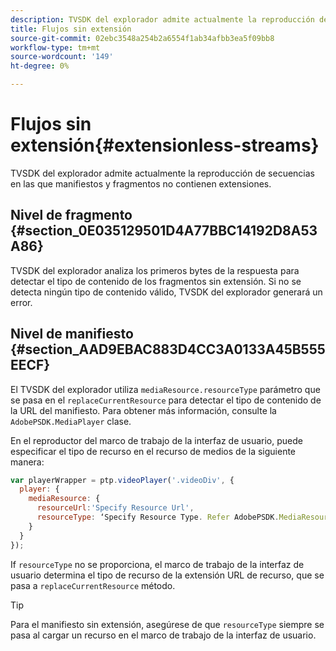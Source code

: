 ```yaml
---
description: TVSDK del explorador admite actualmente la reproducción de secuencias en las que manifiestos y fragmentos no contienen extensiones.
title: Flujos sin extensión
source-git-commit: 02ebc3548a254b2a6554f1ab34afbb3ea5f09bb8
workflow-type: tm+mt
source-wordcount: '149'
ht-degree: 0%

---
```


# Flujos sin extensión{#extensionless-streams}

TVSDK del explorador admite actualmente la reproducción de secuencias en las que manifiestos y fragmentos no contienen extensiones.

## Nivel de fragmento {#section_0E035129501D4A77BBC14192D8A53A86}

TVSDK del explorador analiza los primeros bytes de la respuesta para detectar el tipo de contenido de los fragmentos sin extensión. Si no se detecta ningún tipo de contenido válido, TVSDK del explorador generará un error.

## Nivel de manifiesto {#section_AAD9EBAC883D4CC3A0133A45B555EECF}

El TVSDK del explorador utiliza `mediaResource.resourceType` parámetro que se pasa en el `replaceCurrentResource` para detectar el tipo de contenido de la URL del manifiesto. Para obtener más información, consulte la `AdobePSDK.MediaPlayer` clase.

En el reproductor del marco de trabajo de la interfaz de usuario, puede especificar el tipo de recurso en el recurso de medios de la siguiente manera:

```js
var playerWrapper = ptp.videoPlayer('.videoDiv', { 
  player: { 
    mediaResource: { 
      resourceUrl:'Specify Resource Url', 
      resourceType: ‘Specify Resource Type. Refer AdobePSDK.MediaResourceType' 
    } 
  } 
}); 
```

If `resourceType` no se proporciona, el marco de trabajo de la interfaz de usuario determina el tipo de recurso de la extensión URL de recurso, que se pasa a `replaceCurrentResource` método.

>[!TIP]
>
>Para el manifiesto sin extensión, asegúrese de que `resourceType` siempre se pasa al cargar un recurso en el marco de trabajo de la interfaz de usuario.
